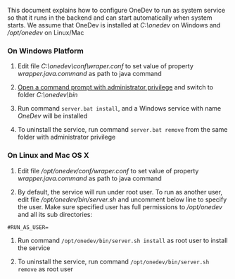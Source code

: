 This document explains how to configure OneDev to run as system service so that it runs in the backend and can start automatically when system starts. We assume that OneDev is installed at _C:\\onedev_ on Windows and _/opt/onedev_ on Linux/Mac

### On Windows Platform
1. Edit file _C:\\onedev\\conf\\wraper.conf_ to set value of property _wrapper.java.command_ as path to java command

1. [Open a command prompt with administrator privilege](https://www.howtogeek.com/194041/how-to-open-the-command-prompt-as-administrator-in-windows-8.1/) and switch to folder _C:\\onedev\\bin_

1. Run command `server.bat install`, and a Windows service with name _OneDev_ will be installed

1. To uninstall the service, run command `server.bat remove` from the same folder with administrator privilege

### On Linux and Mac OS X

1. Edit file _/opt/onedev/conf/wraper.conf_ to set value of property _wrapper.java.command_ as path to java command

1. By default, the service will run under root user. To run as another user, edit file _/opt/onedev/bin/server.sh_ and uncomment below line to specify the user. Make sure specified user has full permissions to _/opt/onedev_ and all its sub directories:

  ```
  #RUN_AS_USER=
  ```

1. Run command `/opt/onedev/bin/server.sh install` as root user to install the service

1. To uninstall the service, run command `/opt/onedev/bin/server.sh remove` as root user